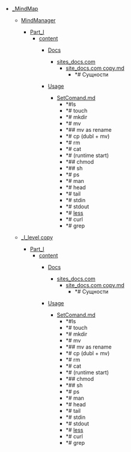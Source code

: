 - <a href = "E:\Node_projects\Node_Way\NBase\_Md\_Index\__Far\_MindMap\cat._MindMap\dir._MindMap.md">_MindMap</a>
    - <a href = "E:\Node_projects\Node_Way\NBase\_Md\_Index\__Far\_MindMap\MindManager\cat.MindManager\dir.MindManager.md">MindManager</a>
        - <a href = "E:\Node_projects\Node_Way\NBase\_Md\_Index\__Far\_MindMap\MindManager\Part_I\cat.Part_I\dir.Part_I.md">Part_I</a>
            - <a href = "E:\Node_projects\Node_Way\NBase\_Md\_Index\__Far\_MindMap\MindManager\Part_I\content\cat.content\dir.content.md">content</a>
                - <a href = "E:\Node_projects\Node_Way\NBase\_Md\_Index\__Far\_MindMap\MindManager\Part_I\content\Docs\cat.Docs\dir.Docs.md">Docs</a>
                    - <a href = "E:\Node_projects\Node_Way\NBase\_Md\_Index\__Far\_MindMap\MindManager\Part_I\content\Docs\sites_docs.com\cat.sites_docs.com\dir.sites_docs.com.md">sites_docs.com</a>
                        - <a href = "E:\Node_projects\Node_Way\NBase\_Md\_Index\__Far\_MindMap\MindManager\Part_I\content\Docs\sites_docs.com\site_docs.com copy.md">site_docs.com copy.md</a>
                            - *# Сущности
                    
                
                - <a href = "E:\Node_projects\Node_Way\NBase\_Md\_Index\__Far\_MindMap\MindManager\Part_I\content\Usage\cat.Usage\dir.Usage.md">Usage</a>
                    - <a href = "E:\Node_projects\Node_Way\NBase\_Md\_Index\__Far\_MindMap\MindManager\Part_I\content\Usage\SetComand.md">SetComand.md</a>
                        - *#ls
                        - *# touch
                        - *# mkdir
                        - *# mv
                        - *## mv as rename
                        - *# cp (dubl + mv)
                        - *# rm 
                        - *# cat
                        - *# (runtime start)
                        - *## chmod 
                        - *## sh
                        - *# ps
                        - *# man 
                        - *# head
                        - *# tail 
                        - *# stdin
                        - *# stdout
                        - *# [less](less/___setcomand.md)
                        - *# curl
                        - *# grep
                
            
        
    
    - <a href = "E:\Node_projects\Node_Way\NBase\_Md\_Index\__Far\_MindMap\_I_level copy\cat._I_level copy\dir._I_level copy.md">_I_level copy</a>
        - <a href = "E:\Node_projects\Node_Way\NBase\_Md\_Index\__Far\_MindMap\_I_level copy\Part_I\cat.Part_I\dir.Part_I.md">Part_I</a>
            - <a href = "E:\Node_projects\Node_Way\NBase\_Md\_Index\__Far\_MindMap\_I_level copy\Part_I\content\cat.content\dir.content.md">content</a>
                - <a href = "E:\Node_projects\Node_Way\NBase\_Md\_Index\__Far\_MindMap\_I_level copy\Part_I\content\Docs\cat.Docs\dir.Docs.md">Docs</a>
                    - <a href = "E:\Node_projects\Node_Way\NBase\_Md\_Index\__Far\_MindMap\_I_level copy\Part_I\content\Docs\sites_docs.com\cat.sites_docs.com\dir.sites_docs.com.md">sites_docs.com</a>
                        - <a href = "E:\Node_projects\Node_Way\NBase\_Md\_Index\__Far\_MindMap\_I_level copy\Part_I\content\Docs\sites_docs.com\site_docs.com copy.md">site_docs.com copy.md</a>
                            - *# Сущности
                    
                
                - <a href = "E:\Node_projects\Node_Way\NBase\_Md\_Index\__Far\_MindMap\_I_level copy\Part_I\content\Usage\cat.Usage\dir.Usage.md">Usage</a>
                    - <a href = "E:\Node_projects\Node_Way\NBase\_Md\_Index\__Far\_MindMap\_I_level copy\Part_I\content\Usage\SetComand.md">SetComand.md</a>
                        - *#ls
                        - *# touch
                        - *# mkdir
                        - *# mv
                        - *## mv as rename
                        - *# cp (dubl + mv)
                        - *# rm 
                        - *# cat
                        - *# (runtime start)
                        - *## chmod 
                        - *## sh
                        - *# ps
                        - *# man 
                        - *# head
                        - *# tail 
                        - *# stdin
                        - *# stdout
                        - *# [less](less/___setcomand.md)
                        - *# curl
                        - *# grep
                
            
        
    
